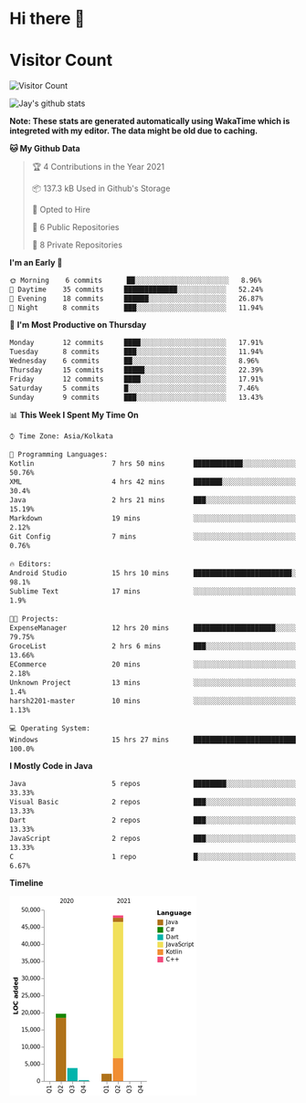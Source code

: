# Hi there 👋 

# Visitor Count
![Visitor Count](https://profile-counter.glitch.me/jay-buddhdev/count.svg)

![Jay's github stats](https://github-readme-stats.vercel.app/api?username=jay-buddhdev&show_icons=true&theme=chartreuse-dark)

**Note: These stats are generated automatically using WakaTime which is integreted with my editor. The data might be old due to caching.**

<!--START_SECTION:waka-->
**🐱 My Github Data** 

> 🏆 4 Contributions in the Year 2021
 > 
> 📦 137.3 kB Used in Github's Storage 
 > 
> 💼 Opted to Hire
 > 
> 📜 6 Public Repositories 
 > 
> 🔑 8 Private Repositories  
 > 
**I'm an Early 🐤** 

```text
🌞 Morning    6 commits      ██░░░░░░░░░░░░░░░░░░░░░░░   8.96% 
🌆 Daytime    35 commits     █████████████░░░░░░░░░░░░   52.24% 
🌃 Evening    18 commits     ██████░░░░░░░░░░░░░░░░░░░   26.87% 
🌙 Night      8 commits      ███░░░░░░░░░░░░░░░░░░░░░░   11.94%

```
📅 **I'm Most Productive on Thursday** 

```text
Monday       12 commits     ████░░░░░░░░░░░░░░░░░░░░░   17.91% 
Tuesday      8 commits      ███░░░░░░░░░░░░░░░░░░░░░░   11.94% 
Wednesday    6 commits      ██░░░░░░░░░░░░░░░░░░░░░░░   8.96% 
Thursday     15 commits     █████░░░░░░░░░░░░░░░░░░░░   22.39% 
Friday       12 commits     ████░░░░░░░░░░░░░░░░░░░░░   17.91% 
Saturday     5 commits      █░░░░░░░░░░░░░░░░░░░░░░░░   7.46% 
Sunday       9 commits      ███░░░░░░░░░░░░░░░░░░░░░░   13.43%

```


📊 **This Week I Spent My Time On** 

```text
⌚︎ Time Zone: Asia/Kolkata

💬 Programming Languages: 
Kotlin                   7 hrs 50 mins       ████████████░░░░░░░░░░░░░   50.76% 
XML                      4 hrs 42 mins       ███████░░░░░░░░░░░░░░░░░░   30.4% 
Java                     2 hrs 21 mins       ███░░░░░░░░░░░░░░░░░░░░░░   15.19% 
Markdown                 19 mins             ░░░░░░░░░░░░░░░░░░░░░░░░░   2.12% 
Git Config               7 mins              ░░░░░░░░░░░░░░░░░░░░░░░░░   0.76%

🔥 Editors: 
Android Studio           15 hrs 10 mins      ████████████████████████░   98.1% 
Sublime Text             17 mins             ░░░░░░░░░░░░░░░░░░░░░░░░░   1.9%

🐱‍💻 Projects: 
ExpenseManager           12 hrs 20 mins      ████████████████████░░░░░   79.75% 
GroceList                2 hrs 6 mins        ███░░░░░░░░░░░░░░░░░░░░░░   13.66% 
ECommerce                20 mins             ░░░░░░░░░░░░░░░░░░░░░░░░░   2.18% 
Unknown Project          13 mins             ░░░░░░░░░░░░░░░░░░░░░░░░░   1.4% 
harsh2201-master         10 mins             ░░░░░░░░░░░░░░░░░░░░░░░░░   1.13%

💻 Operating System: 
Windows                  15 hrs 27 mins      █████████████████████████   100.0%

```

**I Mostly Code in Java** 

```text
Java                     5 repos             ████████░░░░░░░░░░░░░░░░░   33.33% 
Visual Basic             2 repos             ███░░░░░░░░░░░░░░░░░░░░░░   13.33% 
Dart                     2 repos             ███░░░░░░░░░░░░░░░░░░░░░░   13.33% 
JavaScript               2 repos             ███░░░░░░░░░░░░░░░░░░░░░░   13.33% 
C                        1 repo              █░░░░░░░░░░░░░░░░░░░░░░░░   6.67%

```


**Timeline**

![Chart not found](https://raw.githubusercontent.com/jay-buddhdev/jay-buddhdev/master/charts/bar_graph.png) 


<!--END_SECTION:waka-->


